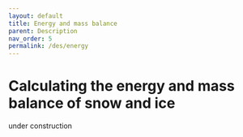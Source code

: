 ```yaml
---
layout: default
title: Energy and mass balance
parent: Description
nav_order: 5
permalink: /des/energy
---
```


# Calculating the energy and mass balance of snow and ice

under construction
